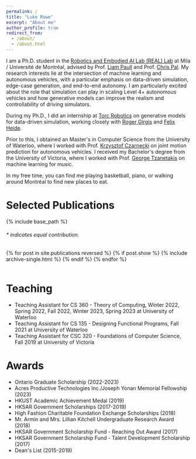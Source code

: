 ```yaml
---
permalink: /
title: "Luke Rowe"
excerpt: "About me"
author_profile: true
redirect_from: 
  - /about/
  - /about.html
---
```


I am a Ph.D. student in the [Robotics and Embodied AI Lab (REAL) Lab](https://montrealrobotics.ca) at Mila / Université de Montréal, advised by Prof. [Liam Paull](https://liampaull.ca) and Prof. [Chris Pal](https://sites.google.com/view/christopher-pal). 
My research interests lie at the intersection of machine learning and autonomous vehicles, with a particular emphasis on data-driven simulation, edge-case generation, and end-to-end autonomy. I am particularly excited about the role that simulation can play in scaling Level 4+ autonomous vehicles and how generative models can improve the realism and controllability of driving simulators.

During my Ph.D., I did an internship at [Torc Robotics](https://torc.ai) on generative models for data-driven simulation, working closely with [Roger Girgis](https://www.linkedin.com/in/roger-girgis-a46b959b/?originalSubdomain=ca) and [Felix Heide](https://www.cs.princeton.edu/~fheide/). 


Prior to this, I obtained an Master's in Computer Science from the University of Waterloo, where I worked with Prof. [Krzysztof Czarnecki](https://uwaterloo.ca/electrical-computer-engineering/profile/k2czarne) on joint motion prediction for autonomous vehicles. I received my Bachelor's degree from the University of Victoria, where I worked with Prof. [George Tzanetakis](http://webhome.csc.uvic.ca/~gtzan/index.html) on machine learning for music.

In my free time, you can find me playing basketball, piano, or walking around Montréal to find new places to eat.

# Selected Publications 

{% include base_path %}

<h6>* indicates equal contribution. </h6>

<table style="width:100%;border:0px;border-spacing:0px;border-collapse:separate;margin-right:auto;margin-left:auto;">
<tbody>
  {% for post in site.publications reversed %}
    {% if post.show %}
      {% include archive-single.html %}
    {% endif %}
  {% endfor %}
</tbody>
</table>

# Teaching

* Teaching Assistant for CS 360 - Theory of Computing, Winter 2022, Spring 2022, Fall 2022, Winter 2023, Spring 2023 at University of Waterloo
* Teaching Assistant for CS 135 - Designing Functional Programs, Fall 2021 at University of Waterloo
* Teaching Assistant for CSC 320 - Foundations of Computer Science, Fall 2019 at University of Victoria

# Awards

* Ontario Graduate Scholarship (2022-2023)
* Acres Productive Technologies Inc./Joseph Yonan Memorial Fellowship (2023)
* HKUST Academic Achievement Medal (2019)
* HKSAR Government Scholarships (2017-2019)
* High Fashion Charitable Foundation Exchange Scholarships (2018)
* Mr. Armin and Mrs. Lillian Kitchell Undergraduate Research Award (2018)
* HKSAR Government Scholarship Fund - Reaching Out Award (2017)
* HKSAR Government Scholarship Fund - Talent Development Scholarship (2017)
* Dean's List (2015-2019)
